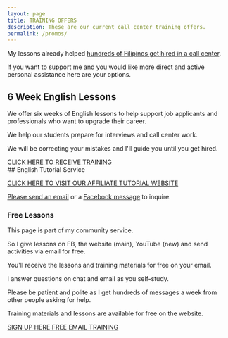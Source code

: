 ```yaml
---
layout: page
title: TRAINING OFFERS
description: These are our current call center training offers. 
permalink: /promos/
---
```

My lessons already helped [hundreds of Filipinos get hired in a call center](https://callcentertrainingtips.com/testimonials).

If you want to support me and you would like more direct and active personal assistance here are your options.

## 6 Week English Lessons

We offer six weeks of English lessons to help support job applicants and professionals who want to upgrade their career.

We help our students prepare for interviews and call center work.

We will be correcting your mistakes and I'll guide you until you get hired. 
<a href="https://callcentertrainingtips.com/6WEL250/">
<div class="button focus">CLICK HERE TO RECEIVE TRAINING</div>
</a>
## English Tutorial Service

[CLICK HERE TO VISIT OUR AFFILIATE TUTORIAL WEBSITE](https://philippinesprivateenglishtutors.com/)

[Please send an email](mailto:callcentertrainingtips@gmail.com) or a [Facebook message](https://www.facebook.com/callcentertrainingtips/) to inquire.

### Free Lessons

This page is part of my community service.

So I give lessons on FB, the website (main), YouTube (new) and send activities via email for free.

You'll receive the lessons and training materials for free on your email.

I answer questions on chat and email as you self-study.

Please be patient and polite as I get hundreds of messages a week from other people asking for help.

Training materials and lessons are available for free on the website.

[SIGN UP HERE FREE EMAIL TRAINING](https://eepurl.com/riFT1)
